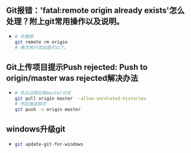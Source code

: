 ## Git报错：'fatal:remote origin already exists'怎么处理？附上git常用操作以及说明。

* ```bash
  # 先删除
  git remote rm origin
  # 再次执行添加就可以了。
  ```

## Git上传项目提示Push rejected: Push to origin/master was rejected解决办法

* ```bash
  # 先从远程拉取master分支
  git pull origin master --allow-unrelated-histories
  # 然后推送即可
  git push -u origin master
  ```

## windows升级git

* ```bash
  git update-git-for-windows
  ```

